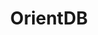 ---
title: OrientDB
categories:
  - database
docs:
  - id: java
    url: https://www.testcontainers.org/modules/databases/orientdb/
    example: |
      ```java
      OrientDBContainer container = new OrientDBContainer();
      ```
description: |
  OrientDB is an open source NoSQL database management system. It is a Multi-model database, supporting graph, document, key/value, and object models, but the relationships are managed as in graph databases with direct connections between records.
---
